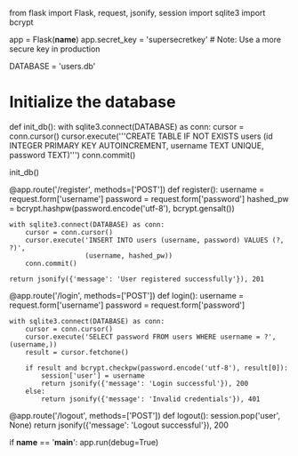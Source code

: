 from flask import Flask, request, jsonify, session 
import sqlite3 
import bcrypt 

app = Flask(__name__) 
app.secret_key = 'supersecretkey'  # Note: Use a more secure key in production 

DATABASE = 'users.db' 

# Initialize the database 
def init_db(): 
    with sqlite3.connect(DATABASE) as conn: 
        cursor = conn.cursor() 
        cursor.execute('''CREATE TABLE IF NOT EXISTS users 
                          (id INTEGER PRIMARY KEY AUTOINCREMENT, 
                           username TEXT UNIQUE, 
                           password TEXT)''') 
        conn.commit() 

init_db() 

@app.route('/register', methods=['POST']) 
def register(): 
    username = request.form['username'] 
    password = request.form['password'] 
    hashed_pw = bcrypt.hashpw(password.encode('utf-8'), bcrypt.gensalt()) 

    with sqlite3.connect(DATABASE) as conn: 
        cursor = conn.cursor() 
        cursor.execute('INSERT INTO users (username, password) VALUES (?, ?)', 
                       (username, hashed_pw)) 
        conn.commit() 

    return jsonify({'message': 'User registered successfully'}), 201 

@app.route('/login', methods=['POST']) 
def login(): 
    username = request.form['username'] 
    password = request.form['password'] 

    with sqlite3.connect(DATABASE) as conn: 
        cursor = conn.cursor() 
        cursor.execute('SELECT password FROM users WHERE username = ?', (username,)) 
        result = cursor.fetchone() 

        if result and bcrypt.checkpw(password.encode('utf-8'), result[0]): 
            session['user'] = username 
            return jsonify({'message': 'Login successful'}), 200 
        else: 
            return jsonify({'message': 'Invalid credentials'}), 401 

@app.route('/logout', methods=['POST']) 
def logout(): 
    session.pop('user', None) 
    return jsonify({'message': 'Logout successful'}), 200 

if __name__ == '__main__': 
    app.run(debug=True) 

